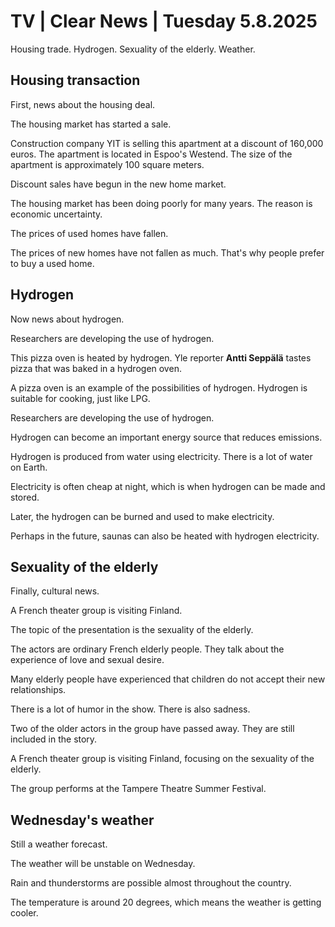 # TV | Clear News | Tuesday 5.8.2025

Housing trade. Hydrogen. Sexuality of the elderly. Weather.

## Housing transaction

First, news about the housing deal.

The housing market has started a sale.

Construction company YIT is selling this apartment at a discount of 160,000 euros. The apartment is located in Espoo's Westend. The size of the apartment is approximately 100 square meters.

Discount sales have begun in the new home market.

The housing market has been doing poorly for many years. The reason is economic uncertainty.

The prices of used homes have fallen.

The prices of new homes have not fallen as much.
That's why people prefer to buy a used home.

## Hydrogen

Now news about hydrogen.

Researchers are developing the use of hydrogen.

This pizza oven is heated by hydrogen. Yle reporter **Antti Seppälä** tastes pizza that was baked in a hydrogen oven.

A pizza oven is an example of the possibilities of hydrogen. Hydrogen is suitable for cooking, just like LPG.

Researchers are developing the use of hydrogen.

Hydrogen can become an important energy source that reduces emissions.

Hydrogen is produced from water using electricity. There is a lot of water on Earth.

Electricity is often cheap at night, which is when hydrogen can be made and stored.

Later, the hydrogen can be burned and used to make electricity.

Perhaps in the future, saunas can also be heated with hydrogen electricity.

## Sexuality of the elderly

Finally, cultural news.

A French theater group is visiting Finland.

The topic of the presentation is the sexuality of the elderly.

The actors are ordinary French elderly people. They talk about the experience of love and sexual desire.

Many elderly people have experienced that children do not accept their new relationships.

There is a lot of humor in the show. There is also sadness.

Two of the older actors in the group have passed away. They are still included in the story.

A French theater group is visiting Finland, focusing on the sexuality of the elderly.

The group performs at the Tampere Theatre Summer Festival.

## Wednesday's weather

Still a weather forecast.

The weather will be unstable on Wednesday.

Rain and thunderstorms are possible almost throughout the country.

The temperature is around 20 degrees, which means the weather is getting cooler.
